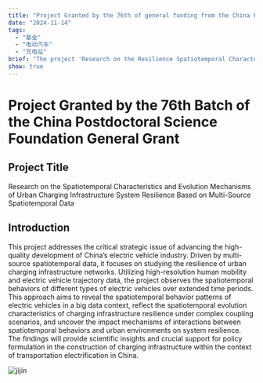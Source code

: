 ```yaml
---
title: "Project Granted by the 76th of general funding from the China Postdoctoral Science Foundation"
date: "2024-11-14"
tags:
  - "基金"
  - "电动汽车"
  - "充电站"
brief: "The project 'Research on the Resilience Spatiotemporal Characteristics and Evolution Mechanism of Urban Charging Infrastructure System Based on Multi-source Spatiotemporal Data' won the 76th of general funding from the China Postdoctoral Science Foundation"
show: true
---
```


# Project Granted by the 76th Batch of the China Postdoctoral Science Foundation General Grant

## Project Title

Research on the Spatiotemporal Characteristics and Evolution Mechanisms of Urban Charging Infrastructure System Resilience Based on Multi-Source Spatiotemporal Data

## Introduction

This project addresses the critical strategic issue of advancing the high-quality development of China’s electric vehicle industry. Driven by multi-source spatiotemporal data, it focuses on studying the resilience of urban charging infrastructure networks. Utilizing high-resolution human mobility and electric vehicle trajectory data, the project observes the spatiotemporal behaviors of different types of electric vehicles over extended time periods. This approach aims to reveal the spatiotemporal behavior patterns of electric vehicles in a big data context, reflect the spatiotemporal evolution characteristics of charging infrastructure resilience under complex coupling scenarios, and uncover the impact mechanisms of interactions between spatiotemporal behaviors and urban environments on system resilience. The findings will provide scientific insights and crucial support for policy formulation in the construction of charging infrastructure within the context of transportation electrification in China.

![jijin](../posts/images/jijin.png)